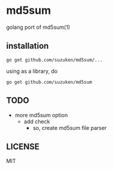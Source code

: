 # md5sum

golang port of md5sum(1)

## installation

	go get github.com/suzuken/md5sum/...

using as a library, do

	go get github.com/suzuken/md5sum

## TODO

* more md5sum option
	* add check
		* so, create md5sum file parser

## LICENSE

MIT
